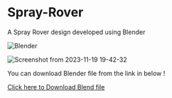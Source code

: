 # Spray-Rover
A Spray Rover design developed using Blender

![Blender](https://img.shields.io/badge/blender-%23F5792A.svg?style=for-the-badge&logo=blender&logoColor=white)


![Screenshot from 2023-11-19 19-42-32](https://github.com/Krupal-create/Spray-Rover/assets/85097081/f9999586-186a-4f1a-a47c-f86dba49ffd4)


You can download Blender file from the link in below !

[Click here to Download Blend file](https://drive.google.com/file/d/14t-DIIVI9wD84Mxvg9R-LG9YTeTzweCR/view?usp=sharing)

